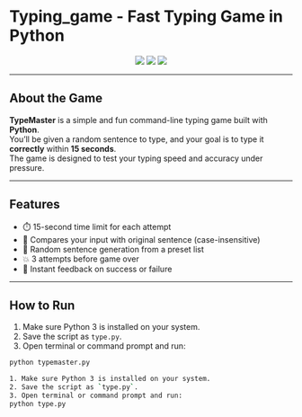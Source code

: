 # Typing_game - Fast Typing Game in Python

<p align="center">
  <img src="https://img.shields.io/badge/Author-farnaztr-pink" />
  <img src="https://img.shields.io/badge/Language-Python-blue" />
  <img src="https://img.shields.io/badge/Game-typing_game-black" />
</p>

---

## About the Game

**TypeMaster** is a simple and fun command-line typing game built with **Python**.  
You’ll be given a random sentence to type, and your goal is to type it **correctly** within **15 seconds**.  
The game is designed to test your typing speed and accuracy under pressure.

---

## Features

- ⏱️ 15-second time limit for each attempt
- 🧪 Compares your input with original sentence (case-insensitive)
- 🎯 Random sentence generation from a preset list
- 💥 3 attempts before game over
- 🔁 Instant feedback on success or failure

---
## How to Run

1. Make sure Python 3 is installed on your system.
2. Save the script as `type.py`.
3. Open terminal or command prompt and run:

```bash
python typemaster.py

1. Make sure Python 3 is installed on your system.
2. Save the script as `type.py`.
3. Open terminal or command prompt and run:
python type.py
